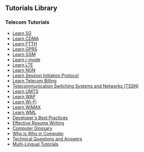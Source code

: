 ## Tutorials Library
### Telecom Tutorials
* [Learn 5G](/5g/index.htm) <!--https://www.tutorialspoint.com/images/5g_icon.png--> 
* [Learn CDMA](/cdma/index.htm) <!--https://www.tutorialspoint.com/images/cdma_icon.png--> 
* [Learn FTTH](/ftth/index.htm) <!--https://www.tutorialspoint.com/images/ftth_icon.png--> 
* [Learn GPRS](/gprs/index.htm) <!--https://www.tutorialspoint.com/images/gprs_icon.png--> 
* [Learn GSM](/gsm/index.htm) <!--https://www.tutorialspoint.com/images/gsm_icon.png--> 
* [Learn i-mode](/i-mode/index.htm) <!--https://www.tutorialspoint.com/images/i-mode_icon.png--> 
* [Learn LTE](/lte/index.htm) <!--https://www.tutorialspoint.com/images/lte_icon.png--> 
* [Learn NGN](/ngn/index.htm) <!--https://www.tutorialspoint.com/images/ngn_icon.png--> 
* [Learn Session Initiation Protocol](/session_initiation_protocol/index.htm) <!--https://www.tutorialspoint.com/images/session_initiation_protocol_icon.png--> 
* [Learn Telecom Billing](/telecom-billing/index.htm) <!--https://www.tutorialspoint.com/images/telecom-billing_icon.png--> 
* [Telecommunication Switching Systems and Networks (TSSN)](/telecommunication_switching_systems_and_networks/index.htm) <!--https://www.tutorialspoint.com/images/telecommunication_switching_systems_and_networks_icon.png--> 
* [Learn UMTS](/umts/index.htm) <!--https://www.tutorialspoint.com/images/umts_icon.png--> 
* [Learn WAP](/wap/index.htm) <!--https://www.tutorialspoint.com/images/wap_icon.png--> 
* [Learn Wi-Fi](/wi-fi/index.htm) <!--https://www.tutorialspoint.com/images/wi-fi_icon.png--> 
* [Learn WiMAX](/wimax/index.htm) <!--https://www.tutorialspoint.com/images/wimax_icon.png--> 
* [Learn WML](/wml/index.htm) <!--https://www.tutorialspoint.com/images/wml_icon.png--> 
* [Developer's Best Practices](/developers_best_practices/index.htm) <!--https://www.tutorialspoint.com/images/developers-best-practices.png--> 
* [Effective Resume Writing](/effective_resume_writing.htm) <!--https://www.tutorialspoint.com/images/resume-writing.png--> 
* [Computer Glossary](/computer_glossary.htm) <!--https://www.tutorialspoint.com/images/computer-glossary.png--> 
* [Who is Who in Computer](/computer_whoiswho.htm) <!--https://www.tutorialspoint.com/images/who-is-who.png--> 
* [Technical Questions and Answers](/questions_and_answers.htm) <!--https://www.tutorialspoint.com/images/questions-answers.png--> 
* [Multi-Lingual Tutorials](/multi_language_tutorials.htm) <!--https://www.tutorialspoint.com/images/multilanguage-tutorials.png--> 
